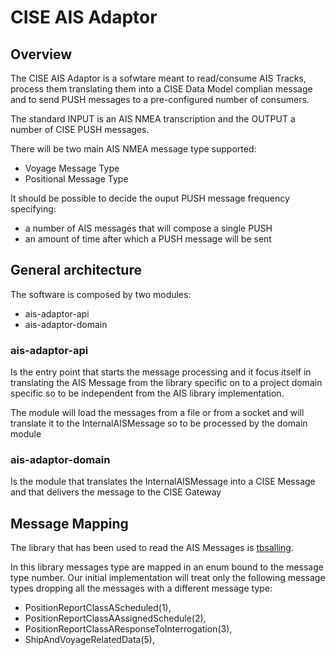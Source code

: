 # CISE AIS Adaptor

## Overview 

The CISE AIS Adaptor is a sofwtare meant to read/consume AIS Tracks, 
process them translating them into a CISE Data Model complian message 
and to send PUSH messages to a pre-configured number of consumers.

The standard INPUT is an AIS NMEA transcription and the OUTPUT a number 
of CISE PUSH messages.

There will be two main AIS NMEA message type supported:
* Voyage Message Type 
* Positional Message Type

It should be possible to decide the ouput PUSH message frequency specifying:
- a number of AIS messages that will compose a single PUSH
- an amount of time after which a PUSH message will be sent

## General architecture
The software is composed by two modules: 

- ais-adaptor-api
- ais-adaptor-domain

### ais-adaptor-api
Is the entry point that starts the message processing and it focus itself in 
translating the AIS Message from the library specific on to a project domain
specific so to be independent from the AIS library implementation.

The module will load the messages from a file or from a socket and will translate
it to the InternalAISMessage so to be processed by the domain module   

### ais-adaptor-domain
Is the module that translates the InternalAISMessage into a CISE Message and 
that delivers the message to the CISE Gateway

## Message Mapping 

The library that has been used to read the AIS Messages is [tbsalling](https://github.com/tbsalling/aismessages/).

In this library messages type are mapped in an enum bound to the message type number.
Our initial implementation will treat only the following message types dropping 
all the messages with a different message type: 

* PositionReportClassAScheduled(1),
* PositionReportClassAAssignedSchedule(2),
* PositionReportClassAResponseToInterrogation(3),
* ShipAndVoyageRelatedData(5),
